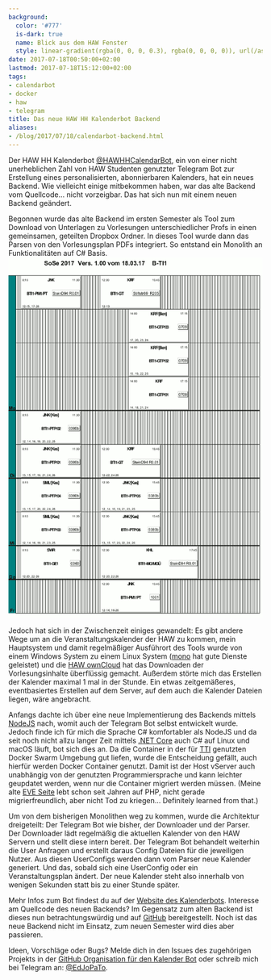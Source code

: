 ```yaml
---
background:
  color: '#777'
  is-dark: true
  name: Blick aus dem HAW Fenster
  style: linear-gradient(rgba(0, 0, 0, 0.3), rgba(0, 0, 0, 0)), url(/assets/backgrounds/haw-raindrops1.jpg)
date: 2017-07-18T00:50:00+02:00
lastmod: 2017-07-18T15:12:00+02:00
tags:
- calendarbot
- docker
- haw
- telegram
title: Das neue HAW HH Kalenderbot Backend
aliases:
- /blog/2017/07/18/calendarbot-backend.html
---
```


Der HAW HH Kalenderbot [@HAWHHCalendarBot](//t.me/HAWHHCalendarBot), ein von einer nicht unerheblichen Zahl von HAW Studenten genutzter Telegram Bot zur Erstellung eines personalisierten, abonnierbaren Kalenders, hat ein neues Backend.
Wie vielleicht einige mitbekommen haben, war das alte Backend vom Quellcode… nicht vorzeigbar.
Das hat sich nun mit einem neuen Backend geändert.

Begonnen wurde das alte Backend im ersten Semester als Tool zum Download von Unterlagen zu Vorlesungen unterschiedlicher Profs in einen gemeinsamen, geteilten Dropbox Ordner.
In dieses Tool wurde dann das Parsen von den Vorlesungsplan PDFs integriert.
So entstand ein Monolith an Funktionalitäten auf C# Basis.
![Vorlesungsplan PDF](/assets/2017/07/veranstaltungsplan.png)

Jedoch hat sich in der Zwischenzeit einiges gewandelt: Es gibt andere Wege um an die Veranstaltungskalender der HAW zu kommen, mein Hauptsystem und damit regelmäßiger Ausführort des Tools wurde von einem Windows System zu einem Linux System ([mono](http://www.mono-project.com/) hat gute Dienste geleistet) und die [HAW ownCloud](//owncloud.informatik.haw-hamburg.de) hat das Downloaden der Vorlesungsinhalte überflüssig gemacht.
Außerdem störte mich das Erstellen der Kalender maximal 1 mal in der Stunde.
Ein etwas zeitgemäßeres, eventbasiertes Erstellen auf dem Server, auf dem auch die Kalender Dateien liegen, wäre angebracht.

Anfangs dachte ich über eine neue Implementierung des Backends mittels [NodeJS](//nodejs.org/) nach, womit auch der Telegram Bot selbst entwickelt wurde.
Jedoch finde ich für mich die Sprache C# komfortabler als NodeJS und da seit noch nicht allzu langer Zeit mittels [.NET Core](//dotnet.github.io/) auch C# auf Linux und macOS läuft, bot sich dies an.
Da die Container in der für [TTI](/blog/tti) genutzten Docker Swarm Umgebung gut liefen, wurde die Entscheidung gefällt, auch hierfür werden Docker Container genutzt.
Damit ist der Host vServer auch unabhängig von der genutzten Programmiersprache und kann leichter geupdatet werden, wenn nur die Container migriert werden müssen.
(Meine alte [EVE Seite](//eve.3t0.de) lebt schon seit Jahren auf PHP, nicht gerade migrierfreundlich, aber nicht Tod zu kriegen… Definitely learned from that.)

Um von dem bisherigen Monolithen weg zu kommen, wurde die Architektur dreigeteilt: Der Telegram Bot wie bisher, der Downloader und der Parser.
Der Downloader lädt regelmäßig die aktuellen Kalender von den HAW Servern und stellt diese intern bereit.
Der Telegram Bot behandelt weiterhin die User Anfragen und erstellt daraus Config Dateien für die jeweiligen Nutzer.
Aus diesen UserConfigs werden dann vom Parser neue Kalender generiert.
Und das, sobald sich eine UserConfig oder ein Veranstaltungsplan ändert.
Der neue Kalender steht also innerhalb von wenigen Sekunden statt bis zu einer Stunde später.

Mehr Infos zum Bot findest du auf der [Website des Kalenderbots](//calendarbot.hawhh.de).
Interesse am Quellcode des neuen Backends? Im Gegensatz zum alten Backend ist dieses nun betrachtungswürdig und auf [GitHub](//github.com/HAWHHCalendarBot/backend) bereitgestellt.
Noch ist das neue Backend nicht im Einsatz, zum neuen Semester wird dies aber passieren.

Ideen, Vorschläge oder Bugs? Melde dich in den Issues des zugehörigen Projekts in der [GitHub Organisation für den Kalender Bot](//github.com/HAWHHCalendarBot) oder schreib mich bei Telegram an: [@EdJoPaTo](//t.me/EdJoPaTo).
